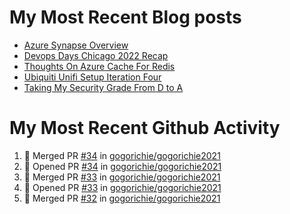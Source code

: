 # My Most Recent Blog posts
<!-- BLOG-POST-LIST:START -->
- [Azure Synapse Overview](https://www.gogorichie.com/blog/microsoft/azure-synapse-overview/)
- [Devops Days Chicago 2022 Recap](https://www.gogorichie.com/blog/devopsdayschicago2022recap/)
- [Thoughts On Azure Cache For Redis](https://www.gogorichie.com/blog/microsoft/thoughts-on-azure-cache-4-redis/)
- [Ubiquiti Unifi Setup Iteration Four](https://www.gogorichie.com/blog/ubiquiti-unifi-setup-iteration-four/)
- [Taking My Security Grade From D to A](https://www.gogorichie.com/blog/security-grade/)
<!-- BLOG-POST-LIST:END -->


# My Most Recent Github Activity
<!--START_SECTION:activity-->
1. 🎉 Merged PR [#34](https://github.com/gogorichie/gogorichie2021/pull/34) in [gogorichie/gogorichie2021](https://github.com/gogorichie/gogorichie2021)
2. 💪 Opened PR [#34](https://github.com/gogorichie/gogorichie2021/pull/34) in [gogorichie/gogorichie2021](https://github.com/gogorichie/gogorichie2021)
3. 🎉 Merged PR [#33](https://github.com/gogorichie/gogorichie2021/pull/33) in [gogorichie/gogorichie2021](https://github.com/gogorichie/gogorichie2021)
4. 💪 Opened PR [#33](https://github.com/gogorichie/gogorichie2021/pull/33) in [gogorichie/gogorichie2021](https://github.com/gogorichie/gogorichie2021)
5. 🎉 Merged PR [#32](https://github.com/gogorichie/gogorichie2021/pull/32) in [gogorichie/gogorichie2021](https://github.com/gogorichie/gogorichie2021)
<!--END_SECTION:activity-->

